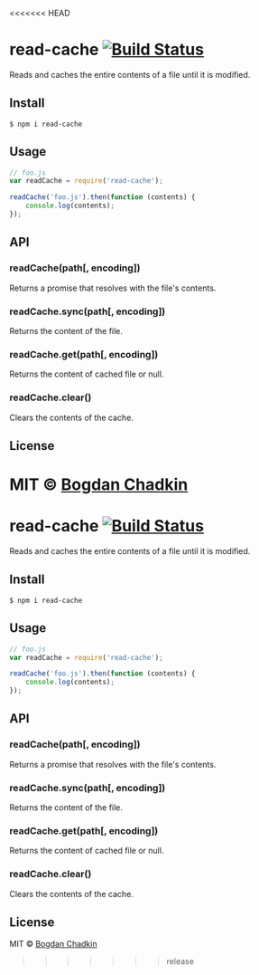 <<<<<<< HEAD
# read-cache [![Build Status](https://travis-ci.org/TrySound/read-cache.svg?branch=master)](https://travis-ci.org/TrySound/read-cache)

Reads and caches the entire contents of a file until it is modified.


## Install

```
$ npm i read-cache
```


## Usage

```js
// foo.js
var readCache = require('read-cache');

readCache('foo.js').then(function (contents) {
	console.log(contents);
});
```


## API

### readCache(path[, encoding])

Returns a promise that resolves with the file's contents.

### readCache.sync(path[, encoding])

Returns the content of the file.

### readCache.get(path[, encoding])

Returns the content of cached file or null.

### readCache.clear()

Clears the contents of the cache.


## License

MIT © [Bogdan Chadkin](mailto:trysound@yandex.ru)
=======
# read-cache [![Build Status](https://travis-ci.org/TrySound/read-cache.svg?branch=master)](https://travis-ci.org/TrySound/read-cache)

Reads and caches the entire contents of a file until it is modified.


## Install

```
$ npm i read-cache
```


## Usage

```js
// foo.js
var readCache = require('read-cache');

readCache('foo.js').then(function (contents) {
	console.log(contents);
});
```


## API

### readCache(path[, encoding])

Returns a promise that resolves with the file's contents.

### readCache.sync(path[, encoding])

Returns the content of the file.

### readCache.get(path[, encoding])

Returns the content of cached file or null.

### readCache.clear()

Clears the contents of the cache.


## License

MIT © [Bogdan Chadkin](mailto:trysound@yandex.ru)
>>>>>>> release
